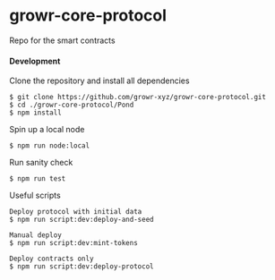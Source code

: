 # growr-core-protocol

Repo for the smart contracts

#### Development

Clone the repository and install all dependencies

```
$ git clone https://github.com/growr-xyz/growr-core-protocol.git
$ cd ./growr-core-protocol/Pond
$ npm install
```

Spin up a local node

```
$ npm run node:local
```

Run sanity check

```
$ npm run test
```

Useful scripts

```
Deploy protocol with initial data
$ npm run script:dev:deploy-and-seed

Manual deploy
$ npm run script:dev:mint-tokens

Deploy contracts only
$ npm run script:dev:deploy-protocol
```
